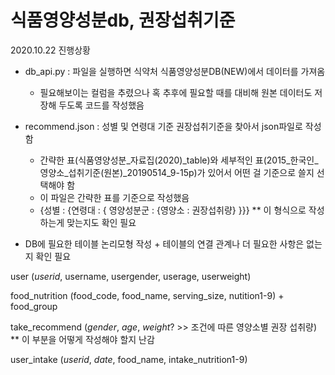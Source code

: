 # 식품영양성분db, 권장섭취기준

2020.10.22 진행상황

- db_api.py : 파일을 실행하면 식약처 식품영양성분DB(NEW)에서 데이터를 가져옴
  + 필요해보이는 컬럼을 추렸으나 혹 추후에 필요할 때를 대비해 원본 데이터도 저장해 두도록 코드를 작성했음



- recommend.json : 성별 및 연령대 기준 권장섭취기준을 찾아서 json파일로 작성함
  + 간략한 표(식품영양성분_자료집(2020)_table)와 세부적인 표(2015_한국인_영양소_섭취기준(원본)_20190514_9-15p)가 있어서 어떤 걸 기준으로 쓸지 선택해야 함
  + 이 파일은 간략한 표를 기준으로 작성했음
  + {성별 : {연령대 : { 영양성분군 : {영양소 : 권장섭취량} }}}  ** 이 형식으로 작성하는게 맞는지도 확인 필요



- DB에 필요한 테이블 논리모형 작성 + 테이블의 연결 관계나 더 필요한 사항은 없는지 확인 필요

user (_userid_, username, usergender, userage, userweight)

food_nutrition (food_code, food_name, serving_size, nutition1-9)	+ food_group

take_recommend (_gender_, _age_, _weight_? >> 조건에 따른 영양소별 권장 섭취량)	 ** 이 부분을 어떻게 작성해야 할지 난감

user_intake (_userid_, _date_, food_name, intake_nutrition1-9)
